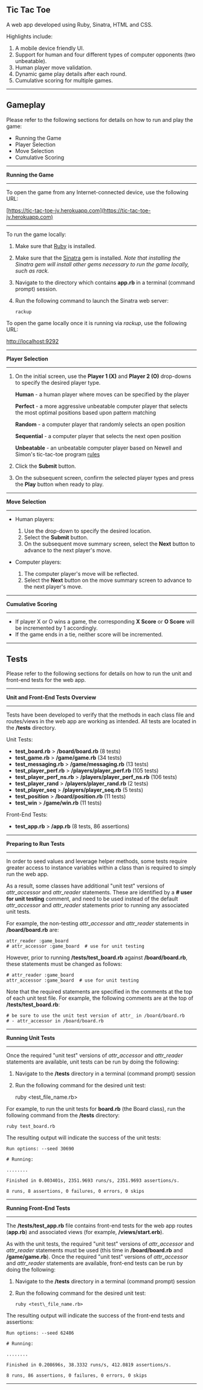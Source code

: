 ## Tic Tac Toe ##

A web app developed using Ruby, Sinatra, HTML and CSS.

Highlights include:

1. A mobile device friendly UI.
2. Support for human and four different types of computer opponents (two unbeatable).
3. Human player move validation.
4. Dynamic game play details after each round.
5. Cumulative scoring for multiple games.

----------

## Gameplay ##

Please refer to the following sections for details on how to run and play the game:

- Running the Game
- Player Selection
- Move Selection
- Cumulative Scoring

----------

**Running the Game**

----------

To open the game from any Internet-connected device, use the following URL:

[https://tic-tac-toe-jv.herokuapp.com](https://tic-tac-toe-jv.herokuapp.com)

----------

To run the game locally:

1. Make sure that [Ruby](https://www.ruby-lang.org/en/documentation/installation/) is installed.
2. Make sure that the [Sinatra](https://github.com/sinatra/sinatra) gem is installed.  *Note that installing the Sinatra gem will install other gems necessary to run the game locally, such as rack.*
3. Navigate to the directory which contains **app.rb** in a terminal (command prompt) session.
4. Run the following command to launch the Sinatra web server:

	`rackup`

To open the game locally once it is running via *rackup*, use the following URL:

[http://localhost:9292](http://localhost:9292/)

----------

**Player Selection**

----------

1. On the initial screen, use the **Player 1 (X)** and **Player 2 (O)** drop-downs to specify the desired player type.

	**Human** - a human player where moves can be specified by the player

	**Perfect** - a more aggressive unbeatable computer player that selects the most optimal positions based upon pattern matching

	**Random** - a computer player that randomly selects an open position

	**Sequential** - a computer player that selects the next open position

	**Unbeatable** - an unbeatable computer player based on Newell and Simon's tic-tac-toe program [rules](https://en.wikipedia.org/wiki/Tic-tac-toe#Strategy)

2. Click the **Submit** button.
3. On the subsequent screen, confirm the selected player types and press the **Play** button when ready to play.

----------

**Move Selection**

----------

- Human players:

	1. Use the drop-down to specify the desired location.
	2. Select the **Submit** button.
	3. On the subsequent move summary screen, select the **Next** button to advance to the next player's move.<br>

- Computer players:

	1. The computer player's move will be reflected.
	2. Select the **Next** button on the move summary screen to advance to the next player's move.

----------

**Cumulative Scoring**

----------

- If player X or O wins a game, the corresponding **X Score** or **O Score** will be incremented by 1 accordingly.
- If the game ends in a tie, neither score will be incremented.

----------

## Tests ##

Please refer to the following sections for details on how to run the unit and front-end tests for the web app.

----------

**Unit and Front-End Tests Overview**

----------

Tests have been developed to verify that the methods in each class file and routes/views in the web app are working as intended.  All tests are located in the **/tests** directory.

Unit Tests:

- **test_board.rb** > **/board/board.rb** (8 tests)
- **test_game.rb** > **/game/game.rb** (34 tests)
- **test_messaging.rb** > **/game/messaging.rb** (13 tests)
- **test\_player_perf.rb** > **/players/player\_perf.rb** (105 tests)
- **test\_player\_perf_ns.rb** > **/players/player\_perf\_ns.rb** (106 tests)
- **test\_player_rand** > **/players/player\_rand.rb** (2 tests)
- **test\_player_seq** > **/players/player\_seq.rb** (5 tests)
- **test_position** > **/board/position.rb** (11 tests)
- **test_win** > **/game/win.rb** (11 tests)

Front-End Tests:

- **test_app.rb** > **/app.rb** (8 tests, 86 assertions)

----------

**Preparing to Run Tests**

----------
In order to seed values and leverage helper methods, some tests require greater access to instance variables within a class than is required to simply run the web app.

As a result, some classes have additional "unit test" versions of *attr\_accessor* and *attr\_reader* statements.  These  are identified by a **# user for unit testing** comment, and need to be used instead of  the default *attr\_accessor* and *attr\_reader* statements prior to running any associated unit tests.

For example, the non-testing *attr\_accessor* and *attr\_reader* statements in **/board/board.rb** are:

	attr_reader :game_board
	# attr_accessor :game_board  # use for unit testing

However, prior to running **/tests/test_board.rb** against **/board/board.rb**, these statements must be changed as follows:

	# attr_reader :game_board
	attr_accessor :game_board  # use for unit testing

Note that the required statements are specified in the comments at the top of each unit test file.  For example, the following comments are at the top of **/tests/test\_board.rb**:

    # be sure to use the unit test version of attr_ in /board/board.rb
    # - attr_accessor in /board/board.rb

----------

**Running Unit Tests**

----------

Once the required "unit test" versions of *attr\_accessor* and *attr\_reader* statements are available, unit tests can be run by doing the following:

1. Navigate to the **/tests** directory in a terminal (command prompt) session
2. Run the following command for the desired unit test:

	ruby <test\_file_name.rb>

For example, to run the unit tests for **board.rb** (the Board class), run the following command from the **/tests** directory:

	ruby test_board.rb

The resulting output will indicate the success of the unit tests:

    Run options: --seed 30690
    
    # Running:
    
    ........

    Finished in 0.003401s, 2351.9693 runs/s, 2351.9693 assertions/s.

    8 runs, 8 assertions, 0 failures, 0 errors, 0 skips

----------

**Running Front-End Tests**

----------

The **/tests/test\_app.rb** file contains front-end tests for the web app routes (**app.rb**) and associated views (for example, **/views/start.erb**).

As with the unit tests, the required "unit test" versions of *attr\_accessor* and *attr\_reader* statements must be used (this time in **/board/board.rb** and **/game/game.rb**).  Once the required "unit test" versions of *attr\_accessor* and *attr\_reader* statements are available, front-end tests can be run by doing the following:

1. Navigate to the **/tests** directory in a terminal (command prompt) session
2. Run the following command for the desired unit test:

	`ruby <test\_file_name.rb>`

The resulting output will indicate the success of the front-end tests and assertions:

    Run options: --seed 62486
    
    # Running:
    
    ........
    
    Finished in 0.208696s, 38.3332 runs/s, 412.0819 assertions/s.
    
    8 runs, 86 assertions, 0 failures, 0 errors, 0 skips


----------
